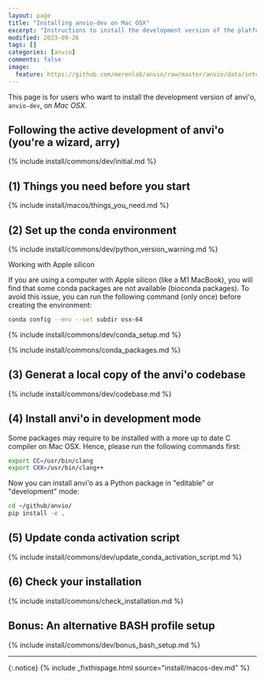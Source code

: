 ```yaml
---
layout: page
title: "Installing anvio-dev on Mac OSX"
excerpt: "Instructions to install the development version of the platform."
modified: 2023-09-26
tags: []
categories: [anvio]
comments: false
image:
  feature: https://github.com/merenlab/anvio/raw/master/anvio/data/interactive/images/logo.png
---
```



This page is for users who want to install the development version of anvi'o, `anvio-dev`, on _Mac OSX_.

## Following the active development of anvi'o (you're a wizard, arry)

{% include install/commons/dev/initial.md %}

## (1) Things you need before you start

{% include install/macos/things_you_need.md %}

## (2) Set up the conda environment

{% include install/commons/dev/python_version_warning.md %}

<div class="extra-info" markdown="1">
<span class="extra-info-header">Working with Apple silicon</span>

If you are using a computer with Apple silicon (like a M1 MacBook), you will find that some conda packages are not available (bioconda packages).
To avoid this issue, you can run the following command (only once) before creating the environment:

```bash
conda config --env --set subdir osx-64
```
</div>

{% include install/commons/dev/conda_setup.md %}

{% include install/commons/conda_packages.md %}

## (3) Generat a local copy of the anvi'o codebase

{% include install/commons/dev/codebase.md %}

## (4) Install anvi'o in development mode

Some packages may require to be installed with a more up to date C compiler on Mac OSX. Hence, please run the following commands first:

```bash
export CC=/usr/bin/clang
export CXX=/usr/bin/clang++
```

Now you can install anvi'o as a Python package in "editable" or "development" mode:

```bash
cd ~/github/anvio/
pip install -e .
```

## (5) Update conda activation script

{% include install/commons/dev/update_conda_activation_script.md %}

## (6) Check your installation

{% include install/commons/check_installation.md %}

## Bonus: An alternative BASH profile setup

{% include install/commons/dev/bonus_bash_setup.md %}

---

{:.notice}
{% include _fixthispage.html source="install/macos-dev.md" %}
